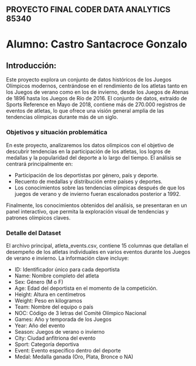 ## PROYECTO FINAL CODER DATA ANALYTICS 85340

# Alumno: Castro Santacroce Gonzalo

## Introducción:

Este proyecto explora un conjunto de datos históricos de los Juegos Olímpicos modernos, centrándose en el rendimiento de los atletas tanto en los Juegos de verano como en los de invierno, desde los Juegos de Atenas de 1896 hasta los Juegos de Río de 2016. El conjunto de datos, extraído de Sports Reference en Mayo de 2018, contiene más de 270.000 registros de eventos de atletas, lo que ofrece una visión general amplia de las tendencias olímpicas durante más de un siglo.


### Objetivos y situación problemática

En este proyecto, analizaremos los datos olímpicos con el objetivo de descubrir tendencias en la participación de los atletas, los logros de medallas y la popularidad del deporte a lo largo del tiempo. El análisis se centrará principalmente en:

-	Participación de los deportistas por género, país y deporte.
-	Recuento de medallas y distribución entre países y deportes.
-	Los conocimientos sobre las tendencias olímpicas después de que los juegos de verano y de invierno fueran escalonados posterior a 1992.

Finalmente, los conocimientos obtenidos del análisis, se presentaran en un panel interactivo, que permita la exploración visual de tendencias y patrones olímpicos claves.

### Detalle del Dataset

El archivo principal, atleta_events.csv, contiene 15 columnas que detallan el desempeño de los atletas individuales en varios eventos durante los Juegos de verano e invierno. La información clave incluye:
-	ID: Identificador único para cada deportista
-	Name: Nombre completo del atleta
-	Sex: Género (M o F)
-	Age: Edad del deportista en el momento de la competición.
-	Height: Altura en centímetros
-	Weight: Peso en kilogramos
-	Team: Nombre del equipo o país
-	NOC: Código de 3 letras del Comité Olímpico Nacional
-	Games: Año y temporada de los Juegos
-	Year: Año del evento
-	Season: Juegos de verano o invierno
-	City: Ciudad anfitriona del evento
-	Sport: Categoría deportiva
-	Event: Evento específico dentro del deporte
-	Medal: Medalla ganada (Oro, Plata, Bronce o NA)





